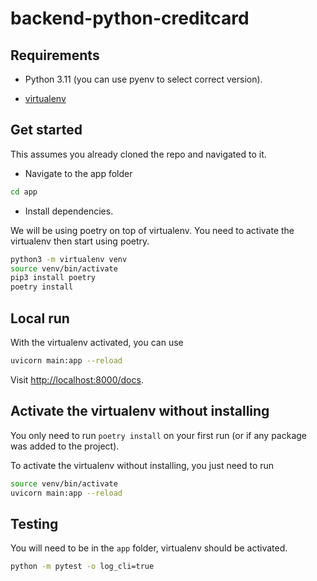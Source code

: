 # backend-python-creditcard

## Requirements

- Python 3.11 (you can use pyenv to select correct version).

- [virtualenv](https://pypi.org/project/virtualenv/)

## Get started

This assumes you already cloned the repo and navigated to it.

- Navigate to the app folder

```bash
cd app
```

- Install dependencies.

We will be using poetry on top of virtualenv. You need to activate the virtualenv then start using poetry.

```bash
python3 -m virtualenv venv
source venv/bin/activate
pip3 install poetry
poetry install
```

## Local run

With the virtualenv activated, you can use

```bash
uvicorn main:app --reload
```

Visit [http://localhost:8000/docs](http://localhost:8000/docs).

## Activate the virtualenv without installing

You only need to run `poetry install` on your first run (or if any package was added to the project).

To activate the virtualenv without installing, you just need to run

```bash
source venv/bin/activate
uvicorn main:app --reload
```

## Testing

You will need to be in the `app` folder, virtualenv should be activated.

```bash
python -m pytest -o log_cli=true
```
